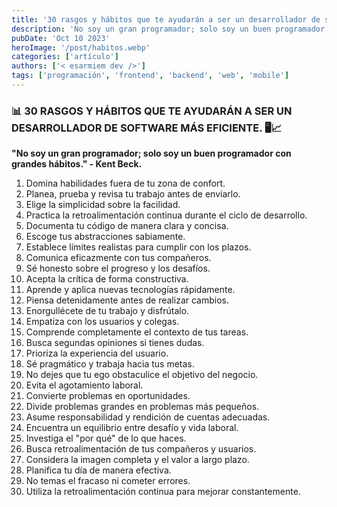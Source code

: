 ```yaml
---
title: '30 rasgos y hábitos que te ayudarán a ser un desarrollador de software más eficiente.'
description: 'No soy un gran programador; solo soy un buen programador con grandes hábitos." - Kent Beck.'
pubDate: 'Oct 10 2023'
heroImage: '/post/habitos.webp'
categories: ['artículo']
authors: ['< esarmiem dev />']
tags: ['programación', 'frontend', 'backend', 'web', 'mobile']
---
```

### 📊 30 RASGOS Y HÁBITOS QUE TE AYUDARÁN A SER UN DESARROLLADOR DE SOFTWARE MÁS EFICIENTE. 🖥️📈

**"No soy un gran programador; solo soy un buen programador con grandes hábitos." - Kent Beck.**

1. Domina habilidades fuera de tu zona de confort.
2. Planea, prueba y revisa tu trabajo antes de enviarlo.
3. Elige la simplicidad sobre la facilidad.
4. Practica la retroalimentación continua durante el ciclo de desarrollo.
5. Documenta tu código de manera clara y concisa.
6. Escoge tus abstracciones sabiamente.
7. Establece límites realistas para cumplir con los plazos.
8. Comunica eficazmente con tus compañeros.
9. Sé honesto sobre el progreso y los desafíos.
10. Acepta la crítica de forma constructiva.
11. Aprende y aplica nuevas tecnologías rápidamente.
12. Piensa detenidamente antes de realizar cambios.
13. Enorgullécete de tu trabajo y disfrútalo.
14. Empatiza con los usuarios y colegas.
15. Comprende completamente el contexto de tus tareas.
16. Busca segundas opiniones si tienes dudas.
17. Prioriza la experiencia del usuario.
18. Sé pragmático y trabaja hacia tus metas.
19. No dejes que tu ego obstaculice el objetivo del negocio.
20. Evita el agotamiento laboral.
21. Convierte problemas en oportunidades.
22. Divide problemas grandes en problemas más pequeños.
23. Asume responsabilidad y rendición de cuentas adecuadas.
24. Encuentra un equilibrio entre desafío y vida laboral.
25. Investiga el "por qué" de lo que haces.
26. Busca retroalimentación de tus compañeros y usuarios.
27. Considera la imagen completa y el valor a largo plazo.
28. Planifica tu día de manera efectiva.
29. No temas el fracaso ni cometer errores.
30. Utiliza la retroalimentación continua para mejorar constantemente.

